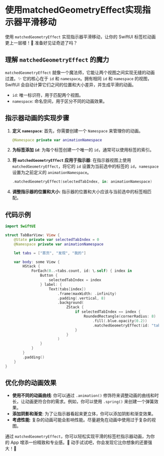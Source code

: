 ﻿# 使用matchedGeometryEffect实现指示器平滑移动

使用 `matchedGeometryEffect` 实现指示器平滑移动，让你的 SwiftUI 标签栏动画更上一层楼！🚀 准备好见证奇迹了吗？

## 理解 `matchedGeometryEffect` 的魔力

`matchedGeometryEffect` 就像一个魔法师，它能让两个视图之间实现无缝的动画过渡。✨ 它的核心在于 `id` 和 `namespace`。拥有相同 `id` 和 `namespace` 的视图，SwiftUI 会自动计算它们之间的位置和大小差异，并生成平滑的动画。

*   `id`: 唯一标识符，用于匹配两个视图。
*   `namespace`: 命名空间，用于区分不同的动画效果。

## 指示器动画的实现步骤

1.  **定义 `namespace`**: 首先，你需要创建一个 `Namespace` 来管理你的动画。

    ```swift
    @Namespace private var animationNamespace
    ```

2.  **为标签添加 `id`**: 为每个标签创建一个唯一的 `id`，通常可以使用标签的索引。

3.  **将 `matchedGeometryEffect` 应用于指示器**: 在指示器视图上使用 `matchedGeometryEffect`，将它的 `id` 设置为当前选中的标签的 `id`，`namespace` 设置为之前定义的 `animationNamespace`。

    ```swift
    .matchedGeometryEffect(selectedTabIndex, in: animationNamespace)
    ```

4.  **调整指示器的位置和大小**: 指示器的位置和大小应该与当前选中的标签相匹配。

## 代码示例

```swift
import SwiftUI

struct TabBarView: View {
    @State private var selectedTabIndex = 0
    @Namespace private var animationNamespace

    let tabs = ["首页", "发现", "我的"]

    var body: some View {
        HStack {
            ForEach(0..<tabs.count, id: \.self) { index in
                Button {
                    selectedTabIndex = index
                } label: {
                    Text(tabs[index])
                        .frame(maxWidth: .infinity)
                        .padding(.vertical, 8)
                        .background(
                            ZStack {
                                if selectedTabIndex == index {
                                    RoundedRectangle(cornerRadius: 8)
                                        .fill(.blue.opacity(0.2))
                                        .matchedGeometryEffect(id: "tab_indicator", in: animationNamespace)
                                }
                            }
                        )
                }
            }
        }
        .padding()
    }
}
```

## 优化你的动画效果

*   **使用不同的动画曲线**: 你可以通过 `.animation()` 修饰符来调整动画的曲线和时长，让动画更符合你的需求。例如，你可以使用 `.spring()` 来创建一个弹簧效果。
*   **添加阴影和渐变**: 为了让指示器看起来更立体，你可以添加阴影和渐变效果。
*   **考虑性能**: 复杂的动画可能会影响性能。尽量避免在动画中使用过于复杂的视图。

通过 `matchedGeometryEffect`，你可以轻松实现平滑的标签栏指示器动画，为你的 App 增添一份精致和专业感。🎉 动手试试吧，你会发现它比你想象的还要强大！💪
